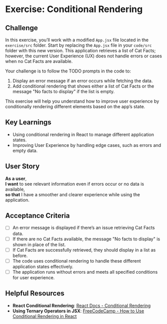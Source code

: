 # Exercise: Conditional Rendering

## Challenge

In this exercise, you’ll work with a modified `App.jsx` file located in the `exercise/src` folder. Start by replacing the `App.jsx` file in your `code/src` folder with this new version. This application retrieves a list of Cat Facts; however, the current User Experience (UX) does not handle errors or cases when no Cat Facts are available.

Your challenge is to follow the TODO prompts in the code to:

1. Display an error message if an error occurs while fetching the data.
2. Add conditional rendering that shows either a list of Cat Facts or the message "No facts to display" if the list is empty.

This exercise will help you understand how to improve user experience by conditionally rendering different elements based on the app’s state.

## Key Learnings

- Using conditional rendering in React to manage different application states.
- Improving User Experience by handling edge cases, such as errors and empty data.

## User Story

**As a user**,  
**I want** to see relevant information even if errors occur or no data is available,  
**so that** I have a smoother and clearer experience while using the application.

## Acceptance Criteria

- [ ] An error message is displayed if there’s an issue retrieving Cat Facts data.
- [ ] If there are no Cat Facts available, the message "No facts to display" is shown in place of the list.
- [ ] If Cat Facts are successfully retrieved, they should display in a list as before.
- [ ] The code uses conditional rendering to handle these different application states effectively.
- [ ] The application runs without errors and meets all specified conditions for user experience.

## Helpful Resources

- **React Conditional Rendering**: [React Docs - Conditional Rendering](https://reactjs.org/docs/conditional-rendering.html)
- **Using Ternary Operators in JSX**: [FreeCodeCamp - How to Use Conditional Rendering in React](https://www.freecodecamp.org/news/react-conditional-rendering/)
